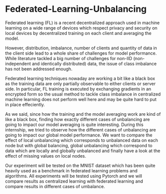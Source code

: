 # Federated-Learning-Unbalancing

Federated learning (FL) is a recent decentralized approach used in machine learning on a
wide range of devices which respect privacy and security on local devices by decentralized
training on each client and averaging the model.

However, distribution, imbalance, number of clients and quantity of data in the client side
lead to a whole share of challenges for model performance. While literature tackled a big
number of challenges for non-IID (non-independent and identically distributed) data, the
issue of class imbalance has not been addressed enough.

Federated learning techniques nowaday are working a bit like a black box as the training
data are only partially observable to either clients or server side. In particular, FL training is
executed by exchanging gradients in an encrypted form so the usual method to tackle class
imbalance in centralized machine learning does not perform well here and may be quite hard
to put in place effeciently.

As we said, since how the training and the model averaging work are kind of like a black
box, finding how exactly different cases of unbalancing are going to impact our model
averaging is quite interesting. During this internship, we tried to observe how the different
cases of unbalancing are going to impact our global model performance. We want to
compare the effect of local unbalancing which corresponds to unbalanced data on each
node but with global balancing, global unbalancing which correspond to data which are
locally and globally unbalanced and finally have a look at the effect of missing values on
local nodes.

Our experiment will be tested on the MNIST dataset which has been quite heavily used as a
benchmark in federated learning problems and algorithms. All experiments will be tested
using Pytorch and we will compare results as centralized learning with federated learning
and compare results in different cases of umbalance.

